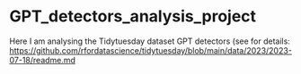 # GPT_detectors_analysis_project

Here I am analysing the Tidytuesday dataset GPT detectors (see for details: https://github.com/rfordatascience/tidytuesday/blob/main/data/2023/2023-07-18/readme.md
